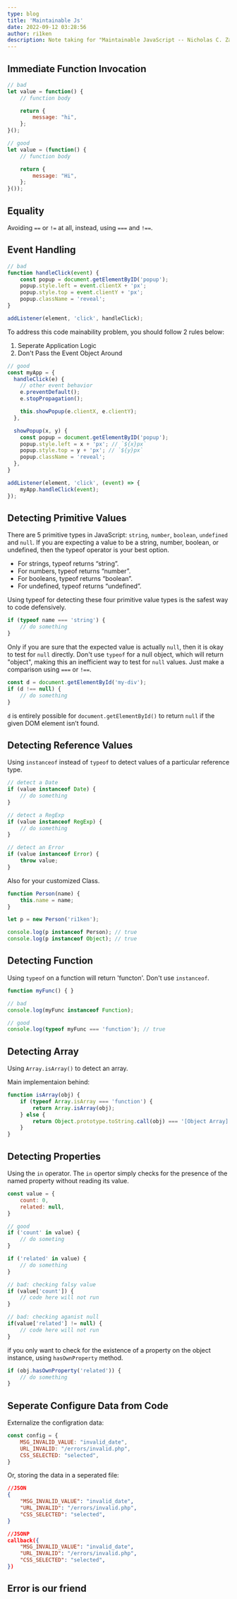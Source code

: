 ```yaml
---
type: blog
title: 'Maintainable Js'
date: 2022-09-12 03:28:56
author: ri1ken
description: Note taking for "Maintainable JavaScript -- Nicholas C. Zakas"
---
```


## Immediate Function Invocation
```javascript
// bad
let value = function() {
    // function body

    return {
        message: "hi",
    };
}();

// good
let value = (function() {
    // function body

    return {
        message: "Hi",
    };
}());
```

## Equality

Avoiding `==` or `!=` at all, instead, using `===` and `!==`.

## Event Handling

```javascript
// bad
function handleClick(event) {
    const popup = document.getElementByID('popup');
    popup.style.left = event.clientX + 'px';
    popup.style.top = event.clientY + 'px';
    popup.className = 'reveal';
}

addListener(element, 'click', handleClick);
```
To address this code mainability problem, you should follow 2 rules below:

1. Seperate Application Logic
2. Don't Pass the Event Object Around 

```javascript
// good
const myApp = {
  handleClick(e) {
    // other event behavior
    e.preventDefault();
    e.stopPropagation();

    this.showPopup(e.clientX, e.clientY);
  },

  showPopup(x, y) {
    const popup = document.getElementByID('popup');
    popup.style.left = x + 'px'; // `${x}px`
    popup.style.top = y + 'px'; // `${y}px`
    popup.className = 'reveal';
  },
}

addListener(element, 'click', (event) => {
    myApp.handleClick(event);
});
```

## Detecting Primitive Values

There are 5 primitive types in JavaScript: `string`, `number`, `boolean`, `undefined` and `null`. If you are expecting a value to be a string, number, boolean, or undefined, then the typeof operator is your best option.

- For strings, typeof returns “string”.
- For numbers, typeof returns “number”.
- For booleans, typeof returns “boolean”.
- For undefined, typeof returns “undefined”.

Using typeof for detecting these four primitive value types is the safest way to code defensively.

```javascript
if (typeof name === 'string') {
    // do something
}
```

Only if you are sure that the expected value is actually `null`, then it is okay to test for `null` directly. Don't use `typeof` for a null object, which will return "object", making this an inefficient way to test for `null` values. Just make a comparison using `===` or `!==`.

```javascript
const d = document.getElementById('my-div');
if (d !== null) {
    // do something
}
```

`d` is entirely possible for `document.getElementById()` to return `null` if the given DOM element isn’t found.

## Detecting Reference Values

Using `instanceof` instead of `typeof` to detect values of a particular reference type. 

```javascript
// detect a Date
if (value instanceof Date) {
    // do something
}

// detect a RegExp
if (value instanceof RegExp) {
    // do something
}

// detect an Error
if (value instanceof Error) {
    throw value;
}
```

Also for your customized Class.

```javascript
function Person(name) {
    this.name = name;
}

let p = new Person('ri1ken');

console.log(p instanceof Person); // true
console.log(p instanceof Object); // true
```

## Detecting Function

Using `typeof` on a function will return 'functon'. Don't use `instanceof`.

```javascript
function myFunc() { }

// bad
console.log(myFunc instanceof Function);

// good
console.log(typeof myFunc === 'function'); // true
```

## Detecting Array

Using `Array.isArray()` to detect an array.

Main implementaion behind:

```javascript
function isArray(obj) {
    if (typeof Array.isArray === 'function') {
        return Array.isArray(obj);
    } else {
        return Object.prototype.toString.call(obj) === '[Object Array]';
    }
}
```

## Detecting Properties

Using the `in` operator. The `in` opertor simply checks for the presence of the named property without reading its value. 

```javascript
const value = {
    count: 0,
    related: null,
}

// good
if ('count' in value) {
    // do someting
}

if ('related' in value) {
    // do something
}

// bad: checking falsy value
if (value['count']) {
    // code here will not run
}

// bad: checking aganist null
if(value['related'] != null) {
    // code here will not run
}
```

if you only want to check for the existence of a property on the object instance, using `hasOwnProperty` method.

```javascript
if (obj.hasOwnProperty('related')) {
    // do something
}
```

## Seperate Configure Data from Code

Externalize the configration data:

```javascript
const config = {
    MSG_INVALID_VALUE: "invalid_date",
    URL_INVALID: "/errors/invalid.php",
    CSS_SELECTED: "selected",
}
```

Or, storing the data in a seperated file:

```json
//JSON
{
    "MSG_INVALID_VALUE": "invalid_date",
    "URL_INVALID": "/errors/invalid.php",
    "CSS_SELECTED": "selected",
}
```
```json
//JSONP
callback({
    "MSG_INVALID_VALUE": "invalid_date",
    "URL_INVALID": "/errors/invalid.php",
    "CSS_SELECTED": "selected",
})
```

## Error is our friend

